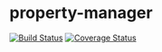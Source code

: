 property-manager
================
[![Build Status](https://travis-ci.org/LizaHCarter/property-manager.svg)](https://travis-ci.org/LizaHCarter/property-manager)
[![Coverage Status](https://img.shields.io/coveralls/LizaHCarter/property-manager.svg)](https://coveralls.io/r/LizaHCarter/property-manager?branch=master)

